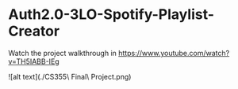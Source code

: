 # Auth2.0-3LO-Spotify-Playlist-Creator

Watch the project walkthrough in https://www.youtube.com/watch?v=TH5IABB-IEg

![alt text](./CS355\ Final\ Project.png)
